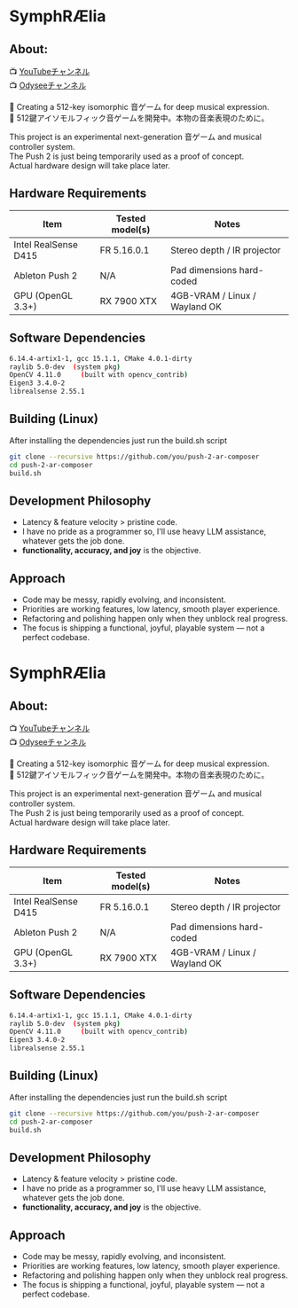 # SymphRÆlia

## About:

📺 [YouTubeチャンネル](https://www.youtube.com/@Symphraelia)  
📺 [Odyseeチャンネル](https://odysee.com/@nyqu:a) 

🎼 Creating a 512-key isomorphic 音ゲーム for deep musical expression.  
🎼 512鍵アイソモルフィック音ゲームを開発中。本物の音楽表現のために。

This project is an experimental next-generation 音ゲーム and musical controller system.  
The Push 2 is just being temporarily used as a proof of concept.  
Actual hardware design will take place later.

## Hardware Requirements

| Item                 | Tested model(s) | Notes                         |
| -------------------- | --------------- | ----------------------------- |
| Intel RealSense D415 | FR 5.16.0.1     | Stereo depth / IR projector   |
| Ableton Push 2       | N/A             | Pad dimensions hard-coded     |
| GPU (OpenGL 3.3+)    | RX 7900 XTX     | 4GB-VRAM / Linux / Wayland OK |

## Software Dependencies
```bash
6.14.4-artix1-1, gcc 15.1.1, CMake 4.0.1-dirty
raylib 5.0-dev  (system pkg)
OpenCV 4.11.0     (built with opencv_contrib)
Eigen3 3.4.0-2
librealsense 2.55.1 
```

## Building (Linux)
After installing the dependencies just run the build.sh script
```bash
git clone --recursive https://github.com/you/push-2-ar-composer
cd push-2-ar-composer
build.sh
```
## Development Philosophy

- Latency & feature velocity > pristine code.
- I have no pride as a programmer so, I'll use heavy LLM assistance, whatever gets the job done.
-  **functionality, accuracy, and joy** is the objective.

## Approach

- Code may be messy, rapidly evolving, and inconsistent.
- Priorities are working features, low latency, smooth player experience.
- Refactoring and polishing happen only when they unblock real progress.
- The focus is shipping a functional, joyful, playable system — not a perfect codebase.

# SymphRÆlia

## About:

📺 [YouTubeチャンネル](https://www.youtube.com/@Symphraelia)  
📺 [Odyseeチャンネル](https://odysee.com/@nyqu:a) 

🎼 Creating a 512-key isomorphic 音ゲーム for deep musical expression.  
🎼 512鍵アイソモルフィック音ゲームを開発中。本物の音楽表現のために。

This project is an experimental next-generation 音ゲーム and musical controller system.  
The Push 2 is just being temporarily used as a proof of concept.  
Actual hardware design will take place later.

## Hardware Requirements

| Item                 | Tested model(s) | Notes                         |
| -------------------- | --------------- | ----------------------------- |
| Intel RealSense D415 | FR 5.16.0.1     | Stereo depth / IR projector   |
| Ableton Push 2       | N/A             | Pad dimensions hard-coded     |
| GPU (OpenGL 3.3+)    | RX 7900 XTX     | 4GB-VRAM / Linux / Wayland OK |

## Software Dependencies
```bash
6.14.4-artix1-1, gcc 15.1.1, CMake 4.0.1-dirty
raylib 5.0-dev  (system pkg)
OpenCV 4.11.0     (built with opencv_contrib)
Eigen3 3.4.0-2
librealsense 2.55.1 
```

## Building (Linux)
After installing the dependencies just run the build.sh script
```bash
git clone --recursive https://github.com/you/push-2-ar-composer
cd push-2-ar-composer
build.sh
```
## Development Philosophy

- Latency & feature velocity > pristine code.
- I have no pride as a programmer so, I'll use heavy LLM assistance, whatever gets the job done.
-  **functionality, accuracy, and joy** is the objective.

## Approach

- Code may be messy, rapidly evolving, and inconsistent.
- Priorities are working features, low latency, smooth player experience.
- Refactoring and polishing happen only when they unblock real progress.
- The focus is shipping a functional, joyful, playable system — not a perfect codebase.
